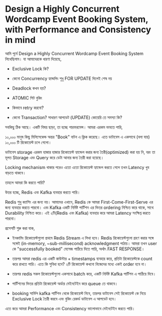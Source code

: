 # Design a Highly Concurrent Wordcamp Event Booking System, with Performance and Consistency in mind

আমি পূর্বে Design a Highly Concurrent Wordcamp Event Booking System লিখেছিলাম। যা আমাদেরকে ধারণা দিয়েছে,

- Exclusive Lock কি?

- কেনো Concurrency হ্যান্ডলিং শুধু FOR UPDATE দিলেই শেষ নয়

- Deadlock কখন হয়?

- ATOMIC সিট বুকিং

- কিভাবে retry করবো?

- কেনো Transaction? সাধারণ আপডেট (UPDATE) কোয়েরি তে সমস্যা কি?

সবকিছু ঠিক আছে। একটি বিষয় ছাড়া, তা হচ্ছে পারফরমেন্স। আমরা এরকম ভাবতে পারি,

১০,০০০ মানুষ কিছু মিলিসেকেন্ড অন্তর "Book" বাটন এ ক্লিক করেছে। এতে ডাটাবেস এ একসাথে (বলা যায়) ১০,০০০ টি রিকোয়েস্ট চলে গেলো।

ডাটাবেস storage এরকম হাজার হাজার রিকোয়েস্ট হ্যান্ডেল করার জন্য তৈরী(optimized) করা হয় নি, বরং তা মূলত Storage এবং Query করে ডেটা আনার জন্য তৈরী করা হয়েছে।

Locking mechanism থাকার পরেও এতো এতো রিকোয়েস্ট হ্যান্ডেল করতে গেলে তখন Latency খুব বাড়তে থাকবে।

তাহলে আমরা কি করতে পারি?

উত্তর হচ্ছে, Redis এবং Kafka ব্যবহার করতে পারি।

Redis শুধু ক্যাশিং এর জন্য নয়। আমাদের এখানে, Redis কে আমরা First-Come-First-Serve এর জন্য ব্যবহার করতে পারবো। এবং Kafka একটি নির্দিষ্ট পার্টিশন এর ভিতর ordering নিশ্চিত করে থাকে, সাথে Durability নিশ্চিত করে। এই ২টি(Redis এবং Kafka) ব্যবহার করে আমরা Latency সংক্ষিপ্ত করতে পারবো।

প্রসেসটি শুরু করা যাক,

- ইনকামিং রিকোয়েস্টগুলো প্রথমে Redis Stream এ লিখা হবে। Redis রিকোয়েস্টগুলো গ্রহণ করার সঙ্গে সঙ্গেই (in-memory, ~sub-millisecond) acknowledgment পাঠায়। আমরা তখন user কে "successfully booked" মেসেজ পাঠিয়ে দিতে পারি, অর্থাৎ FAST RESPONSE।

- তারপর আমরা redis এর একটি কাউন্টার + timestamps ব্যবহার করে, প্রতিটা রিকোয়েস্টকে count করে রাখতে পারি। এতে কি সুবিধা হবে? ২টি রিকোয়েস্ট কখনো নিজেদের মধ্যে একই order হবে না।

- তারপর redis সকল রিকোয়েস্টগুলো একসাথে batch করে, একটি নির্দিষ্ট Kafka পার্টিশন এ পাঠিয়ে দিবে।

- পার্টিশনের ভিতর প্রতিটা রিকোয়েস্ট অর্ডার মেইনটেইন করে queue তে থাকবে।

- booking সার্ভিস kafka পার্টিশন থেকে রিকোয়েস্ট নিবে, তারপর ডাটাবেস সেই রিকোয়েস্ট কে নিয়ে Exclusive Lock তৈরী করবে এবং বুকিং রেকর্ড ডাটাবেস এ আপডেট হবে।

এতে করে আমরা Performance এবং Consistency ভালোভাবে মেইনটেইন করতে পারি।
